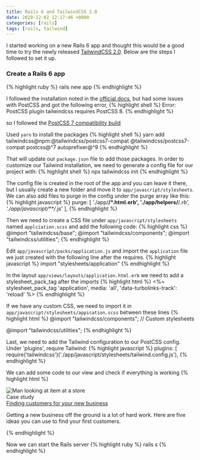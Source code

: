 ```yaml
---
title: Rails 6 and TailwindCSS 2.0
date: 2020-12-02 12:17:46 +0800
categories: [rails]
tags: [rails, tailwind]
---
```


I started working on a new Rails 6 app and thought this would be a good time to
try the newly released [TailwindCSS 2.0](https://tailwindcss.com).
Below are the steps I followed to set it up.

### Create a Rails 6 app
{% highlight ruby %}
  rails new app
{% endhighlight %}

I followed the installation noted in the [official docs](https://tailwindcss.com/docs/installation),
but had some issues with PostCSS and got the following error,
{% highlight shell %}
  Error: PostCSS plugin tailwindcss requires PostCSS 8.
{% endhighlight %}

so I followed the [PostCSS 7 compatibility build](https://tailwindcss.com/docs/installation#post-css-7-compatibility-build)

Used `yarn` to install the packages
{% highlight shell %}
  yarn add tailwindcss@npm:@tailwindcss/postcss7-compat @tailwindcss/postcss7-compat postcss@^7 autoprefixer@^9
{% endhighlight %}

That will update our `package.json` file to add those packages.
In order to customize our Tailwind installation, we need to generate a config file for our project with:
{% highlight shell %}
  npx tailwindcss init
{% endhighlight %}

The config file is created in the root of the app and you can leave it there, but I usually create a new folder and move it to `app/javascript/stylesheets`. 
We can also add files to purge in the config under the purge array like this:
{% highlight javascript %}
  purge: [
      './app/**/*.html.erb',
      './app/helpers/**/*.rb',
      './app/javascript/**/*.js'
    ],
{% endhighlight %}

Then we need to create a CSS file under `app/javascript/stylesheets` named `applciation.scss` and add the following code:
{% highlight css %}
  @import "tailwindcss/base";
  @import "tailwindcss/components";
  @import "tailwindcss/utilities";
{% endhighlight %}

Edit `app/javascript/packs/application.js` and import the `application` file we just created with the following line after the requires.
{% highlight javascript %}
  import "stylesheets/application"
{% endhighlight %}

In the layout `app/views/layouts/application.html.erb` we need to add a stylesheet_pack_tag after the imports
{% highlight html %}
  <%= stylesheet_pack_tag 'application', media: 'all', 'data-turbolinks-track': 'reload' %>
{% endhighlight %}

If we have any custom CSS, we need to import it in `app/javascript/stylesheets/appication.scss` between these lines
{% highlight html %}
  @import "tailwindcss/components";
  // Custom stylesheets

  @import "tailwindcss/utilities";
{% endhighlight %}

Last, we need to add the Tailwind configuration to our PostCSS config. Under 'plugins', require Tailwind:
{% highlight javascript %}
  plugins: [
    require('tailwindcss')('./app/javascript/stylesheets/tailwind.config.js'),
{% endhighlight %}


We can add some code to our view and check if everything is working
{% highlight html %}
  <div class="max-w-md mx-auto bg-white rounded-xl shadow-md overflow-hidden md:max-w-2xl">
    <div class="md:flex">
      <div class="md:flex-shrink-0">
        <img class="h-48 w-full object-cover md:w-48" src="https://images.unsplash.com/photo-1515711660811-48832a4c6f69?ixlib=rb-1.2.1&ixid=eyJhcHBfaWQiOjEyMDd9&auto=format&fit=crop&w=448&q=80" alt="Man looking at item at a store">
      </div>
      <div class="p-8">
        <div class="uppercase tracking-wide text-sm text-indigo-500 font-semibold">Case study</div>
        <a href="#" class="block mt-1 text-lg leading-tight font-medium text-black hover:underline">Finding customers for your new business</a>
        <p class="mt-2 text-gray-500">Getting a new business off the ground is a lot of hard work. Here are five ideas you can use to find your first customers.</p>
      </div>
    </div>
  </div>
{% endhighlight %}


Now we can start the Rails server
{% highlight ruby %}
  rails s
{% endhighlight %}

